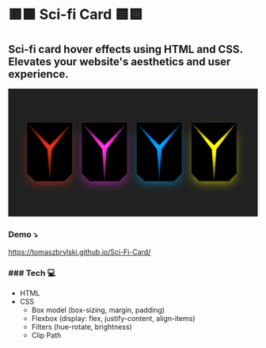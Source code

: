 # 🟥🟪 Sci-fi Card 🟦🟨
## Sci-fi card hover effects using HTML and CSS. Elevates your website's aesthetics and user experience.
![Conventer](Sci-Fi-Card.gif)
### Demo ⤵
https://tomaszbrylski.github.io/Sci-Fi-Card/
### ### Tech 💻
- HTML
- CSS
  - Box model (box-sizing, margin, padding)
  - Flexbox (display: flex, justify-content, align-items)
  - Filters (hue-rotate, brightness)
  - Clip Path 
